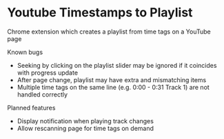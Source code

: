# Youtube Timestamps to Playlist

Chrome extension which creates a playlist from time tags on a YouTube page

Known bugs
* Seeking by clicking on the playlist slider may be ignored if it coincides with progress update
* After page change, playlist may have extra and mismatching items
* Multiple time tags on the same line (e.g. 0:00 - 0:31 Track 1) are not handled correctly

Planned features
* Display notification when playing track changes
* Allow rescanning page for time tags on demand
